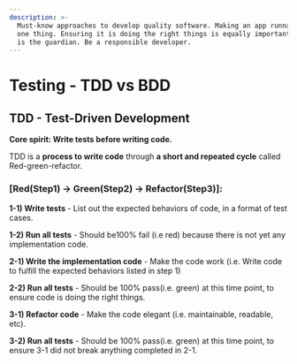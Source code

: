 ```yaml
---
description: >-
  Must-know approaches to develop quality software. Making an app runnable is
  one thing. Ensuring it is doing the right things is equally important. Testing
  is the guardian. Be a responsible developer.
---
```


# Testing - TDD vs BDD

## TDD - Test-Driven Development

**Core spirit: Write tests before writing code.**

TDD is a **process to write code** through **a short and repeated cycle** called Red-green-refactor.

### \[Red\(Step1\) -&gt; Green\(Step2\) -&gt; Refactor\(Step3\)\]:

**1-1\) Write tests** - List out the expected behaviors of code, in a format of test cases.

**1-2\) Run all tests** - Should be100% fail \(i.e red\) because there is not yet any implementation code.

**2-1\) Write the implementation code** - Make the code work \(i.e. Write code to fulfill the expected behaviors listed in step 1\)

**2-2\) Run all tests** - Should be 100% pass\(i.e. green\) at this time point, to ensure code is doing the right things.

**3-1\) Refactor code** - Make the code elegant \(i.e. maintainable, readable, etc\). 

**3-2\) Run all tests** - Should be 100% pass\(i.e. green\) at this time point, to ensure 3-1 did not break anything completed in 2-1.







